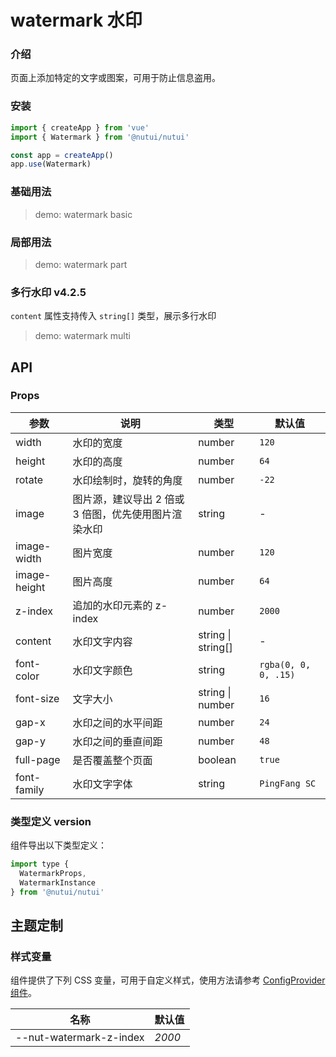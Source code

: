 # watermark 水印

### 介绍

页面上添加特定的文字或图案，可用于防止信息盗用。

### 安装

```js
import { createApp } from 'vue'
import { Watermark } from '@nutui/nutui'

const app = createApp()
app.use(Watermark)
```

### 基础用法

> demo: watermark basic

### 局部用法

> demo: watermark part

### 多行水印 v4.2.5

`content` 属性支持传入 `string[]` 类型，展示多行水印

> demo: watermark multi

## API

### Props

| 参数 | 说明 | 类型 | 默认值 |
| --- | --- | --- | --- |
| width | 水印的宽度 | number | `120` |
| height | 水印的高度 | number | `64` |
| rotate | 水印绘制时，旋转的角度 | number | `-22` |
| image | 图片源，建议导出 2 倍或 3 倍图，优先使用图片渲染水印 | string | - |
| image-width | 图片宽度 | number | `120` |
| image-height | 图片高度 | number | `64` |
| z-index | 追加的水印元素的 z-index | number | `2000` |
| content | 水印文字内容 | string \| string[] | - |
| font-color | 水印文字颜色 | string | `rgba(0, 0, 0, .15)` |
| font-size | 文字大小 | string \| number | `16` |
| gap-x | 水印之间的水平间距 | number | `24` |
| gap-y | 水印之间的垂直间距 | number | `48` |
| full-page | 是否覆盖整个页面 | boolean | `true` |
| font-family | 水印文字字体 | string | `PingFang SC` |

### 类型定义 version

组件导出以下类型定义：

```js
import type {
  WatermarkProps,
  WatermarkInstance
} from '@nutui/nutui'
```

## 主题定制

### 样式变量

组件提供了下列 CSS 变量，可用于自定义样式，使用方法请参考 [ConfigProvider 组件](#/zh-CN/component/configprovider)。

| 名称 | 默认值 |
| --- | --- |
| --nut-watermark-z-index | _2000_ |

